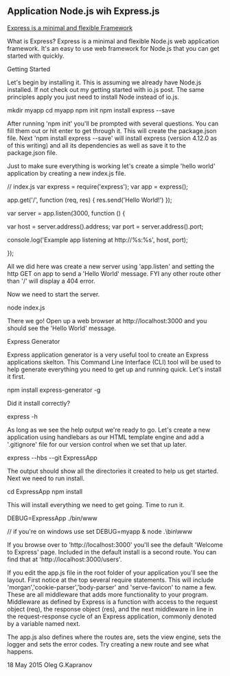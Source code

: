 Application Node.js wih Express.js
------------------------------

[Express is a minimal and flexible Framework](http://expressjs.com/)

What is Express? Express is a minimal and flexible Node.js web application
framework. It's an easy to use web framework for Node.js that you can get
started with quickly.

Getting Started

Let's begin by installing it. This is assuming we already have Node.js
installed. If not check out my getting started with io.js post. The same
principles apply you just need to install Node instead of io.js.

mkdir myapp
cd myapp
npm init
npm install express --save

After running 'npm init' you'll be prompted with several questions. You can
fill them out or hit enter to get through it. This will create the package.json
file. Next 'npm install express --save' will install express (version 4.12.0 as
of this writing) and all its dependencies as well as save it to the
package.json file.

Just to make sure everything is working let's create a simple 'hello world'
application by creating a new index.js file.

// index.js
var express = require('express');
var app = express();

app.get('/', function (req, res) {
  res.send('Hello World!')
});

var server = app.listen(3000, function () {

  var host = server.address().address;
  var port = server.address().port;

  console.log('Example app listening at http://%s:%s', host, port);

});

All we did here was create a new server using 'app.listen' and setting the http
GET on app to send a 'Hello World' message. FYI any other route other than '/'
will display a 404 error.

Now we need to start the server.

node index.js

There we go! Open up a web browser at http://localhost:3000 and you should see
the 'Hello World' message.

Express Generator

Express application generator is a very useful tool to create an Express
applications skelton. This Command Line Interface (CLI) tool will be used to
help generate everything you need to get up and running quick. Let's install it
first.

npm install express-generator -g

Did it install correctly?

express -h

As long as we see the help output we're ready to go. Let's create a new
application using handlebars as our HTML template engine and add a '.gitignore'
file for our version control when we set that up later.

express --hbs --git ExpressApp

The output should show all the directories it created to help us get started.
Next we need to run install.

cd ExpressApp
npm install

This will install everything we need to get going. Time to run it.

DEBUG=ExpressApp ./bin/www

// if you're on windows use
set DEBUG=myapp & node .\bin\www

If you browse over to 'http://localhost:3000' you'll see the default 'Welcome
to Express' page. Included in the default install is a second route. You can
find that at 'http://localhost:3000/users'.

If you edit the app.js file in the root folder of your application you'll see
the layout. First notice at the top several require statements. This will
include 'morgan','cookie-parser','body-parser' and 'serve-favicon' to name a
few. These are all middleware that adds more functionality to your program.
Middleware as defined by Express is a function with access to the request
object (req), the response object (res), and the next middleware in line in the
request-response cycle of an Express application, commonly denoted by a
variable named next.

The app.js also defines where the routes are, sets the view engine, sets the
logger and sets the error codes. Try creating a new route and see what happens.


18 May 2015 Oleg G.Kapranov
